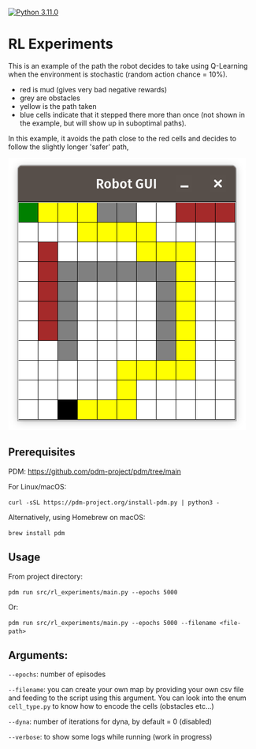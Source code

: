 [![Python 3.11.0](https://img.shields.io/badge/python-3.11.0-blue.svg)](https://www.python.org/downloads/release/python-3120/)

# RL Experiments
This is an example of the path the robot decides to take using Q-Learning
when the environment is stochastic (random action chance = 10%).
- red is mud (gives very bad negative rewards)
- grey are obstacles
- yellow is the path taken
- blue cells indicate that it stepped there more than once (not shown in the example, but will show up in suboptimal paths).

In this example, it avoids the
path close to the red cells and decides to follow the slightly longer 'safer' path, 

![demo_q_learner.png](images%2Fdemo_q_learner.png)

## Prerequisites 
PDM: https://github.com/pdm-project/pdm/tree/main

For Linux/macOS:

```curl -sSL https://pdm-project.org/install-pdm.py | python3 -```

Alternatively, using Homebrew on macOS:

```brew install pdm```

## Usage
From project directory:

`
pdm run src/rl_experiments/main.py --epochs 5000 
`

Or:

`
pdm run src/rl_experiments/main.py --epochs 5000 --filename <file-path>
`

## Arguments:

`--epochs`: number of episodes

`--filename`: you can create your own map by providing your own csv file and 
feeding to the script using this argument. You can look into the enum `cell_type.py` to know how
to encode the cells (obstacles etc...)

`--dyna`: number of iterations for dyna, by default = 0 (disabled)

`--verbose`: to show some logs while running (work in progress)



